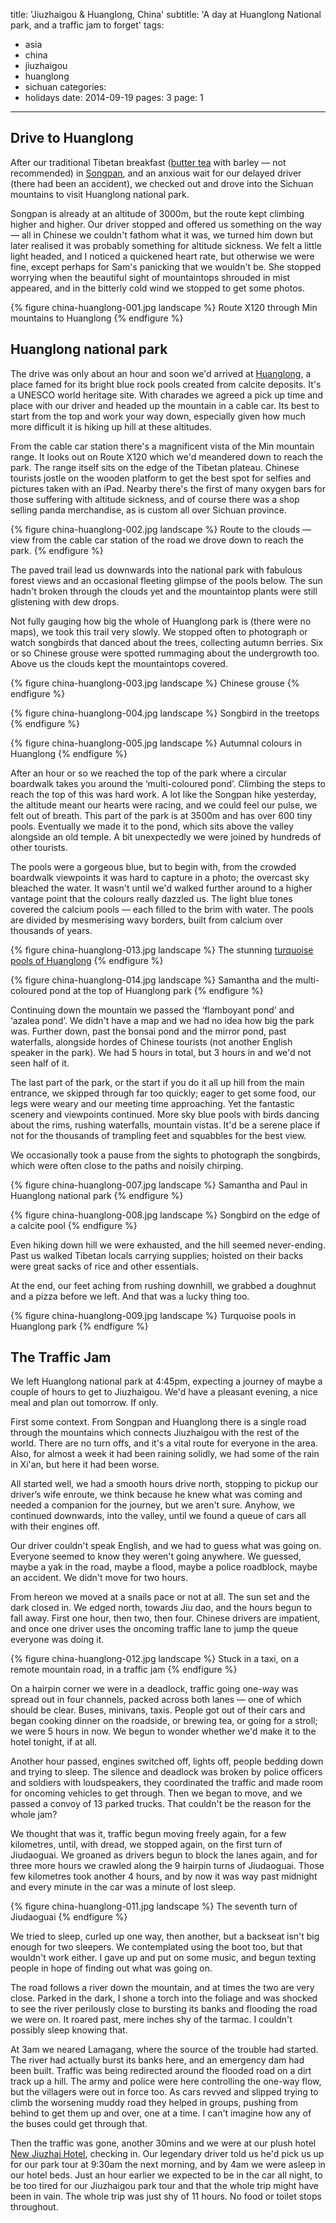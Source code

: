 title: 'Jiuzhaigou & Huanglong, China'
subtitle: 'A day at Huanglong National park, and a traffic jam to forget'
tags:
  - asia
  - china
  - jiuzhaigou
  - huanglong
  - sichuan
categories:
  - holidays
date: 2014-09-19
pages: 3
page: 1
---

## Drive to Huanglong

After our traditional Tibetan breakfast ([butter tea](https://en.wikipedia.org/wiki/Butter_tea) with barley — not recommended) in [Songpan](/2014/09/songpan-china/), and an anxious wait for our delayed driver (there had been an accident), we checked out and drove into the Sichuan mountains to visit Huanglong national park.

Songpan is already at an altitude of 3000m, but the route kept climbing higher and higher. Our driver stopped and offered us something on the way — all in Chinese we couldn't fathom what it was, we turned him down but later realised it was probably something for altitude sickness. We felt a little light headed, and I noticed a quickened heart rate, but otherwise we were fine, except perhaps for Sam's panicking that we wouldn't be. She stopped worrying when the beautiful sight of mountaintops shrouded in mist appeared, and in the bitterly cold wind we stopped to get some photos.

{% figure china-huanglong-001.jpg landscape %}
Route X120 through Min mountains to Huanglong
{% endfigure %}

## Huanglong national park

The drive was only about an hour and soon we'd arrived at [Huanglong](https://en.wikipedia.org/wiki/Huanglong,_Sichuan), a place famed for its bright blue rock pools created from calcite deposits. It's a UNESCO world heritage site. With charades we agreed a pick up time and place with our driver and headed up the mountain in a cable car. Its best to start from the top and work your way down, especially given how much more difficult it is hiking up hill at these altitudes.

From the cable car station there's a magnificent vista of the Min mountain range. It looks out on Route X120 which we'd meandered down to reach the park. The range itself sits on the edge of the Tibetan plateau. Chinese tourists jostle on the wooden platform to get the best spot for selfies and pictures taken with an iPad. Nearby there's the first of many oxygen bars for those suffering with altitude sickness, and of course there was a shop selling panda merchandise, as is custom all over Sichuan province.

{% figure china-huanglong-002.jpg landscape %}
Route to the clouds — view from the cable car station of the road we drove down to reach the park.
{% endfigure %}

The paved trail lead us downwards into the national park with fabulous forest views and an occasional fleeting glimpse of the pools below. The sun hadn't broken through the clouds yet and the mountaintop plants were still glistening with dew drops.

Not fully gauging how big the whole of Huanglong park is (there were no maps), we took this trail very slowly. We stopped often to photograph or watch songbirds that danced about the trees, collecting autumn berries. Six or so Chinese grouse were spotted rummaging about the undergrowth too. Above us the clouds kept the mountaintops covered.

{% figure china-huanglong-003.jpg landscape %}
Chinese grouse
{% endfigure %}

{% figure china-huanglong-004.jpg landscape %}
Songbird in the treetops
{% endfigure %}

{% figure china-huanglong-005.jpg landscape %}
Autumnal colours in Huanglong
{% endfigure %}

After an hour or so we reached the top of the park where a circular boardwalk takes you around the ‘multi-coloured pond’. Climbing the steps to reach the top of this was hard work. A lot like the Songpan hike yesterday, the altitude meant our hearts were racing, and we could feel our pulse, we felt out of breath. This part of the park is at 3500m and has over 600 tiny pools. Eventually we made it to the pond, which sits above the valley alongside an old temple. A bit unexpectedly we were joined by hundreds of other tourists.

The pools were a gorgeous blue, but to begin with, from the crowded boardwalk viewpoints it was hard to capture in a photo; the overcast sky bleached the water. It wasn't until we'd walked further around to a higher vantage point that the colours really dazzled us. The light blue tones covered the calcium pools — each filled to the brim with water. The pools are divided by mesmerising wavy borders, built from calcium over thousands of years.

{% figure china-huanglong-013.jpg landscape %}
The stunning [turquoise pools of Huanglong](https://500px.com/photo/87465515/pools-of-huanglong-by-paul-hayes)
{% endfigure %}

{% figure china-huanglong-014.jpg landscape %}
Samantha and the multi-coloured pond at the top of Huanglong park
{% endfigure %}

Continuing down the mountain we passed the ‘flamboyant pond’ and ‘azalea pond’. We didn't have a map and we had no idea how big the park was. Further down, past the bonsai pond and the mirror pond, past waterfalls, alongside hordes of Chinese tourists (not another English speaker in the park). We had 5 hours in total, but 3 hours in and we'd not seen half of it.

The last part of the park, or the start if you do it all up hill from the main entrance, we skipped through far too quickly; eager to get some food, our legs were weary and our meeting time approaching. Yet the fantastic scenery and viewpoints continued. More sky blue pools with birds dancing about the rims, rushing waterfalls, mountain vistas. It'd be a serene place if not for the thousands of trampling feet and squabbles for the best view.

We occasionally took a pause from the sights to photograph the songbirds, which were often close to the paths and noisily chirping.

{% figure china-huanglong-007.jpg landscape %}
Samantha and Paul in Huanglong national park
{% endfigure %}

{% figure china-huanglong-008.jpg landscape %}
Songbird on the edge of a calcite pool
{% endfigure %}

Even hiking down hill we were exhausted, and the hill seemed never-ending. Past us walked Tibetan locals carrying supplies; hoisted on their backs were great sacks of rice and other essentials.

At the end, our feet aching from rushing downhill, we grabbed a doughnut and a pizza before we left. And that was a lucky thing too.

{% figure china-huanglong-009.jpg landscape %}
Turquoise pools in Huanglong park
{% endfigure %}

## The Traffic Jam

We left Huanglong national park at 4:45pm, expecting a journey of maybe a couple of hours to get to Jiuzhaigou. We'd have a pleasant evening, a nice meal and plan out tomorrow. If only.

First some context. From Songpan and Huanglong there is a single road through the mountains which connects Jiuzhaigou with the rest of the world. There are no turn offs, and it's a vital route for everyone in the area. Also, for almost a week it had been raining solidly, we had some of the rain in Xi'an, but here it had been worse.

All started well, we had a smooth hours drive north, stopping to pickup our driver’s wife enroute, we think because he knew what was coming and needed a companion for the journey, but we aren't sure. Anyhow, we continued downwards, into the valley, until we found a queue of cars all with their engines off.

Our driver couldn't speak English, and we had to guess what was going on. Everyone seemed to know they weren't going anywhere. We guessed, maybe a yak in the road, maybe a flood, maybe a police roadblock, maybe an accident. We didn't move for two hours.

From hereon we moved at a snails pace or not at all. The sun set and the dark closed in. We edged north, towards Jiu dao, and the hours begun to fall away. First one hour, then two, then four. Chinese drivers are impatient, and once one driver uses the oncoming traffic lane to jump the queue everyone was doing it.

{% figure china-huanglong-012.jpg landscape %}
Stuck in a taxi, on a remote mountain road, in a traffic jam
{% endfigure %}

On a hairpin corner we were in a deadlock, traffic going one-way was spread out in four channels, packed across both lanes — one of which should be clear. Buses, minivans, taxis. People got out of their cars and began cooking dinner on the roadside, or brewing tea, or going for a stroll; we were 5 hours in now. We begun to wonder whether we'd make it to the hotel tonight, if at all.

Another hour passed, engines switched off, lights off, people bedding down and trying to sleep. The silence and deadlock was broken by police officers and soldiers with loudspeakers, they coordinated the traffic and made room for oncoming vehicles to get through. Then we began to move, and we passed a convoy of 13 parked trucks. That couldn't be the reason for the whole jam?

We thought that was it, traffic begun moving freely again, for a few kilometres, until, with dread, we stopped again, on the first turn of Jiudaoguai. We groaned as drivers begun to block the lanes again, and for three more hours we crawled along the 9 hairpin turns of Jiudaoguai. Those few kilometres took another 4 hours, and by now it was way past midnight and every minute in the car was a minute of lost sleep.

{% figure china-huanglong-011.jpg landscape %}
The seventh turn of Jiudaoguai
{% endfigure %}

We tried to sleep, curled up one way, then another, but a backseat isn't big enough for two sleepers. We contemplated using the boot too, but that wouldn't work either. I gave up and put on some music, and begun texting people in hope of finding out what was going on.

The road follows a river down the mountain, and at times the two are very close. Parked in the dark, I shone a torch into the foliage and was shocked to see the river perilously close to bursting its banks and flooding the road we were on. It roared past, mere inches shy of the tarmac. I couldn't possibly sleep knowing that.

At 3am we neared Lamagang, where the source of the trouble had started. The river had actually burst its banks here, and an emergency dam had been built. Traffic was being redirected around the flooded road on a dirt track up a hill. The army and police were here controlling the one-way flow, but the villagers were out in force too. As cars revved and slipped trying to climb the worsening muddy road they helped in groups, pushing from behind to get them up and over, one at a time. I can't imagine how any of the buses could get through that.

Then the traffic was gone, another 30mins and we were at our plush hotel [New Jiuzhai Hotel](https://www.tripadvisor.co.uk/Hotel_Review-g303770-d505753-Reviews-New_Jiu_Zhai_Hotel-Jiuzhaigou_County_Sichuan.html), checking in. Our legendary driver told us he'd pick us up for our park tour at 9:30am the next morning, and by 4am we were asleep in our hotel beds. Just an hour earlier we expected to be in the car all night, to be too tired for our Jiuzhaigou park tour and that the whole trip might have been in vain. The whole trip was just shy of 11 hours. No food or toilet stops throughout.
